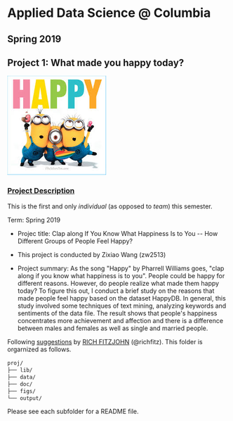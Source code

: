 # Applied Data Science @ Columbia
## Spring 2019
## Project 1: What made you happy today?

![image](figs/happy.jpeg)

### [Project Description](doc/Proj1_desc.md)
This is the first and only *individual* (as opposed to *team*) this semester. 

Term: Spring 2019

+ Projec title: Clap along If You Know What Happiness Is to You -- How Different Groups of People Feel Happy?
+ This project is conducted by Zixiao Wang (zw2513)

+ Project summary: As the song "Happy" by Pharrell Williams goes, "clap along if you know what happiness is to you". People could be happy for different reasons. However, do people realize what made them happy today? To figure this out, I conduct a brief study on the reasons that made people feel happy based on the dataset HappyDB. In general, this study involved some techniques of text mining, analyzing keywords and sentiments of the data file. The result shows that people's happiness concentrates more achievement and affection and there is a difference between males and females as well as single and married people.

Following [suggestions](http://nicercode.github.io/blog/2013-04-05-projects/) by [RICH FITZJOHN](http://nicercode.github.io/about/#Team) (@richfitz). This folder is orgarnized as follows.

```
proj/
├── lib/
├── data/
├── doc/
├── figs/
└── output/
```

Please see each subfolder for a README file.
